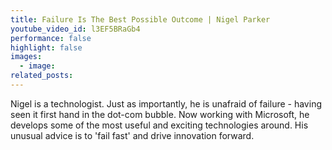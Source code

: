 ```yaml
---
title: Failure Is The Best Possible Outcome | Nigel Parker
youtube_video_id: l3EF5BRaGb4
performance: false
highlight: false
images:
  - image:
related_posts:
---
```


Nigel is a technologist. Just as importantly, he is unafraid of failure - having seen it first hand in the dot-com bubble. Now working with Microsoft, he develops some of the most useful and exciting technologies around. His unusual advice is to 'fail fast' and drive innovation forward.